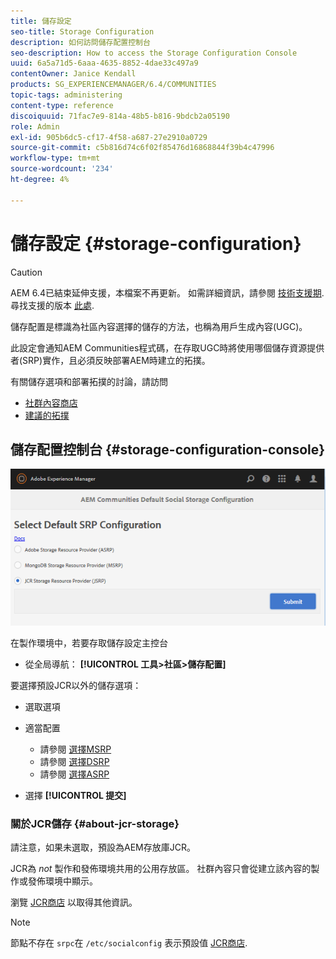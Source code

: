 ```yaml
---
title: 儲存設定
seo-title: Storage Configuration
description: 如何訪問儲存配置控制台
seo-description: How to access the Storage Configuration Console
uuid: 6a5a71d5-6aaa-4635-8852-4dae33c497a9
contentOwner: Janice Kendall
products: SG_EXPERIENCEMANAGER/6.4/COMMUNITIES
topic-tags: administering
content-type: reference
discoiquuid: 71fac7e9-814a-48b5-b816-9bdcb2a05190
role: Admin
exl-id: 905b6dc5-cf17-4f58-a687-27e2910a0729
source-git-commit: c5b816d74c6f02f85476d16868844f39b4c47996
workflow-type: tm+mt
source-wordcount: '234'
ht-degree: 4%

---
```


# 儲存設定 {#storage-configuration}

>[!CAUTION]
>
>AEM 6.4已結束延伸支援，本檔案不再更新。 如需詳細資訊，請參閱 [技術支援期](https://helpx.adobe.com//tw/support/programs/eol-matrix.html). 尋找支援的版本 [此處](https://experienceleague.adobe.com/docs/).

儲存配置是標識為社區內容選擇的儲存的方法，也稱為用戶生成內容(UGC)。

此設定會通知AEM Communities程式碼，在存取UGC時將使用哪個儲存資源提供者(SRP)實作，且必須反映部署AEM時建立的拓撲。

有關儲存選項和部署拓撲的討論，請訪問

* [社群內容商店](working-with-srp.md)
* [建議的拓撲](topologies.md)

## 儲存配置控制台 {#storage-configuration-console}

![chlimage_1-188](assets/chlimage_1-188.png)

在製作環境中，若要存取儲存設定主控台

* 從全局導航： **[!UICONTROL 工具>社區>儲存配置]**

要選擇預設JCR以外的儲存選項：

* 選取選項
* 適當配置

   * 請參閱 [選擇MSRP](msrp.md#select-msrp)
   * 請參閱 [選擇DSRP](dsrp.md#select-dsrp)
   * 請參閱 [選擇ASRP](asrp.md#select-asrp)

* 選擇 **[!UICONTROL 提交]**

### 關於JCR儲存 {#about-jcr-storage}

請注意，如果未選取，預設為AEM存放庫JCR。

JCR為 *not* 製作和發佈環境共用的公用存放區。 社群內容只會從建立該內容的製作或發佈環境中顯示。

瀏覽 [JCR商店](jsrp.md) 以取得其他資訊。

>[!NOTE]
>
>節點不存在 `srpc`在 `/etc/socialconfig` 表示預設值 [JCR商店](jsrp.md).
